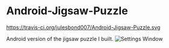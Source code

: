 Android-Jigsaw-Puzzle
=====================
https://travis-ci.org/julesbond007/Android-Jigsaw-Puzzle.svg

Android version of the jigsaw puzzle I built.
![Settings Window](https://raw.github.com/julesbond007/Android-Jigsaw-Puzzle/master/docs/homepage.png)
